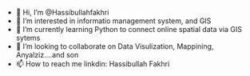 - 👋 Hi, I’m @Hassibullahfakhri
- 👀 I’m interested in informatio management system, and GIS
- 🌱 I’m currently learning Python to connect online spatial data via GIS sytems
- 💞️ I’m looking to collaborate on Data Visulization, Mappining, Anyalziz....and son
- 📫 How to reach me linkdin: Hassibullah Fakhri

<!---
Hassibullahfakhri/Hassibullahfakhri is a ✨ special ✨ repository because its `README.md` (this file) appears on your GitHub profile.
You can click the Preview link to take a look at your changes.
--->
